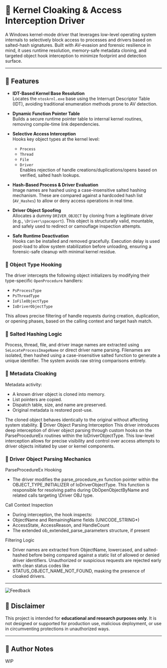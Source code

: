 # 🧬 Kernel Cloaking & Access Interception Driver

A Windows kernel-mode driver that leverages low-level operating system internals to selectively block access to processes and drivers based on salted-hash signatures. Built with AV-evasion and forensic resilience in mind, it uses runtime resolution, memory-safe metadata cloning, and targeted object hook interception to minimize footprint and detection surface.

---

## 📌 Features

- **IDT-Based Kernel Base Resolution**  
  Locates the `ntoskrnl.exe` base using the Interrupt Descriptor Table (IDT), avoiding traditional enumeration methods prone to AV detection.

- **Dynamic Function Pointer Table**  
  Builds a secure runtime pointer table to internal kernel routines, removing compile-time link dependencies.

- **Selective Access Interception**  
  Hooks key object types at the kernel level:
  - `Process`
  - `Thread`
  - `File`
  - `Driver`  
  Enables rejection of handle creations/duplications/opens based on verified, salted hash lookups.

- **Hash-Based Process & Driver Evaluation**  
  Image names are hashed using a case-insensitive salted hashing mechanism. These are compared against a hardcoded hash list (`AV_Hashes`) to allow or deny access operations in real time.

- **Driver Object Spoofing**  
  Allocates a dummy `DRIVER_OBJECT` by cloning from a legitimate driver (e.g., `\Driver\spaceport`). This object is structurally valid, mountable, and safely used to redirect or camouflage inspection attempts.

- **Safe Runtime Deactivation**  
  Hooks can be installed and removed gracefully. Execution delay is used post-load to allow system stabilization before unloading, ensuring a forensic-safe cleanup with minimal kernel residue.

### 🧷 Object Type Hooking

The driver intercepts the following object initializers by modifying their type-specific `OpenProcedure` handlers:

- `PsProcessType`
- `PsThreadType`
- `IoFileObjectType`
- `IoDriverObjectType`

This allows precise filtering of handle requests during creation, duplication, or opening phases, based on the calling context and target hash match.

### 🧮 Salted Hashing Logic

Process, thread, file, and driver image names are extracted using `SeLocateProcessImageName` or direct driver name parsing. Filenames are isolated, then hashed using a case-insensitive salted function to generate a unique identifier. The system avoids raw string comparisons entirely.

### 🧬 Metadata Cloaking

Metadata activity:
- A known driver object is cloned into memory.
- List pointers are copied.
- Dispatch table, size, and name are preserved.
- Original metadata is restored post-use.

The cloned object behaves identically to the original without affecting system stability.
🔎 Driver Object Parsing Interception
This driver introduces deep interception of driver object parsing through custom hooks on the ParseProcedureEx routines within the IoDriverObjectType. This low-level interception allows for precise visibility and control over access attempts to driver objects initiated by user or kernel components.

### 🧩 Driver Object Parsing Mechanics

ParseProcedureEx Hooking
- The driver modifies the parse_procedure_ex function pointer within the OBJECT_TYPE_INITIALIZER of IoDriverObjectType. This function is responsible for resolving paths during ObOpenObjectByName and related calls targeting \Driver OBJ type.

Call Context Inspection
- During interception, the hook inspects:
- ObjectName and RemainingName fields (UNICODE_STRING*)
- AccessState, AccessReason, and HandleCount
- The extended ob_extended_parse_parameters structure, if present

Filtering Logic
- Driver names are extracted from ObjectName, lowercased, and salted-hashed before being compared against a static list of allowed or denied driver identifiers. Unauthorized or suspicious requests are rejected early with clean status codes like
- STATUS_OBJECT_NAME_NOT_FOUND, masking the presence of cloaked drivers.

---

![Feedback](https://cdn.discordapp.com/attachments/1217690516804866172/1378294258519244841/image.png?ex=683c140e&is=683ac28e&hm=e1dad0a26eded13d80587433b3c7e24f90f2230e33a05eae4db2112d67ac4fc6&)

## 🚫 Disclaimer

This project is intended for **educational and research purposes only**. It is not designed or supported for production use, malicious deployment, or use in circumventing protections in unauthorized ways.

---

## 👤 Author Notes

WIP
